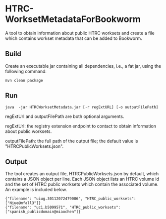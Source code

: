 # HTRC-WorksetMetadataForBookworm

A tool to obtain information about public HTRC worksets and create a file
which contains workset metadata that can be added to Bookworm. 

## Build

Create an executable jar containing all dependencies, i.e., a fat jar, using
the following command:
```
mvn clean package
```

## Run
```
java  -jar HTRCWorksetMetadata.jar [-r regExtURL] [-o outputFilePath]
```
regExtUrl and outputFilePath are both optional arguments.

regExtUrl: the registry extension endpoint to contact to obtain information
about public worksets.

outputFilePath: the full path of the output file; the default value is
"HTRCPublicWorksets.json".

## Output

The tool creates an output file, HTRCPublicWorksets.json by default, which
contains a JSON object per line. Each JSON object lists an HTRC volume id and
the set of HTRC public worksets which contain the associated volume. An
example is included below.

```
{"filename": "uiug.30112072479006", "HTRC_public_worksets": ["Niue@mfall3"]}
{"filename": "uc1.b5099571", "HTRC_public_worksets": ["spanish_publicdomain@miaochen"]}
```
